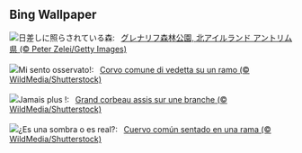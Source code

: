 ## Bing Wallpaper
![](https://www.bing.com/th?id=OHR.GlenariffForest_JA-JP1774079251_UHD.jpg&w=1000)日差しに照らされている森:&nbsp;&ensp;[グレナリフ森林公園, 北アイルランド アントリム県 (© Peter Zelei/Getty Images)](https://www.bing.com/th?id=OHR.GlenariffForest_JA-JP1774079251_UHD.jpg)
<br><br/>
![](https://www.bing.com/th?id=OHR.AutumnRaven_IT-IT0004951220_UHD.jpg&w=1000)Mi sento osservato!:&nbsp;&ensp;[Corvo comune di vedetta su un ramo (© WildMedia/Shutterstock)](https://www.bing.com/th?id=OHR.AutumnRaven_IT-IT0004951220_UHD.jpg)
<br><br/>
![](https://www.bing.com/th?id=OHR.AutumnRaven_FR-FR8284652857_UHD.jpg&w=1000)Jamais plus !:&nbsp;&ensp;[Grand corbeau assis sur une branche (© WildMedia/Shutterstock)](https://www.bing.com/th?id=OHR.AutumnRaven_FR-FR8284652857_UHD.jpg)
<br><br/>
![](https://www.bing.com/th?id=OHR.AutumnRaven_ES-ES0937725332_UHD.jpg&w=1000)¿Es una sombra o es real?:&nbsp;&ensp;[Cuervo común sentado en una rama (© WildMedia/Shutterstock)](https://www.bing.com/th?id=OHR.AutumnRaven_ES-ES0937725332_UHD.jpg)
<br><br/>
